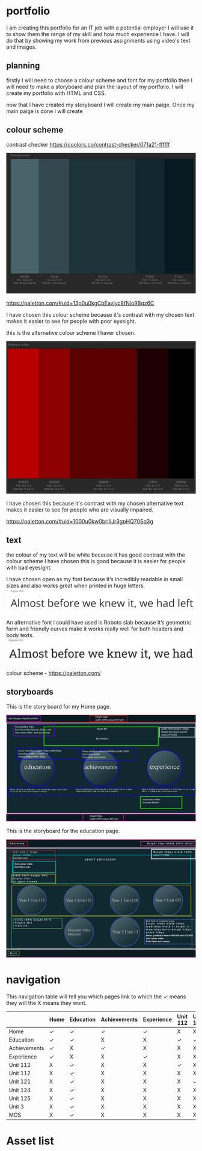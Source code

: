 # portfolio
I am creating this portfolio for an IT job with a potential employer I will use it to show them the range of my skill and how much experience I have.
I will do that by showing my work from previous assignments using video's text and images.

## planning 
firstly I will need to choose a colour scheme and font for my portfolio then I will need to make a storyboard and plan the layout of my portfolio.
I will create my portfolio with HTML and CSS.

now that I have created my storyboard I will create my main paige. Once my main paige is done i will create 
## colour scheme
contrast checker https://coolors.co/contrast-checker/071a21-ffffff

![image](../images/colour%20scheme.JPG)

https://paletton.com/#uid=13p0u0kgCbEavlyc8fNlo9Bqz6C

I have chosen this colour scheme because it's contrast with my chosen text makes it easier to see for people with poor eyesight.

this is the alternative colour scheme I haver chosen.

![image](../images/Alt%20Colour%20Scheme.JPG)

I have chosen this because it's contrast with my chosen alternative text makes it easier to see for people who are visually impaired.

https://paletton.com/#uid=1000u0kw0brlIlJr3gpHQ70Sq3g


## text
the colour of my text will be white because it has good contrast with the colour scheme I have chosen this is good because it is easier for people with bad eyesight. 

I have chosen open as my font because  It’s incredibly readable in small sizes and also works great when printed in huge letters.
![image](../images/font.JPG)

An alternative font i could have used is Roboto slab because It’s geometric form and friendly curves make it works really well for both headers and body texts. 
![image](../images/Alt%20Font%202.JPG)

colour scheme - https://paletton.com/


## storyboards
This is the story board for my Home page.

![image](../images/index%20storyboard%20copy.png)

This is the storyboard for the education page.

![image](../images/education%20storyboard.PNG)

# navigation
This navigation table will tell you which pages link to which the &check; means they will the X means they wont.

|   |Home|Education|Achievements|Experience|Unit 112|Unit 121|Unit 124|Unit 125|Unit 3|MOS|
|---|---|---|---|---|---|---|---|---|---|---|
|Home|&check;|&check;|&check;| &check;  | X  | X  | X  | X  |  X |X|
|Education| &check;  | &check;  | X  |  X |  &check; |  &check; |  &check; |  &check; |  &check; |&check;|
|Achievements| &check;  |  X |  &check; | X  | X  |  X |  X |  X |  X |X|
|Experience| &check;  |  X | X  |  &check; |  X | X | X  |  X |  X |X|
|Unit 112|  X | &check;  | X  |  X | &check; | X  |  X | X  | X  |X|
|Unit 112|  X | &check;   |  X |  X | X  |   X|  X |  X | X  |X|
|Unit 121|  X |&check;    | X  |  X | X  |  &check; |  X |  X |  X |X|
|Unit 124|  X | &check;   |  X |  X |  X |  X |  &check; |  X |  X |X|
|Unit 125|  X | &check;   |  X |  X | X  |  X | X  |  &check; |  X |X|
|Unit 3| X  | &check;   | X  |  X | X  | X  | X  | X  | &check;  |X|
|MOS| X  |  &check;  | X  |  X | X  | X  | X  | X  | X |&check; |
# Asset list

